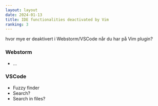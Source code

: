```yaml
---
layout: layout
date: 2024-01-13
title: IDE functionalities deactivated by Vim
ranking: 3
---
```

hvor mye er deaktivert i Webstorm/VSCode når du har på Vim plugin?

### Webstorm
- ...

### VSCode

- Fuzzy finder
- Search?
- Search in files?

